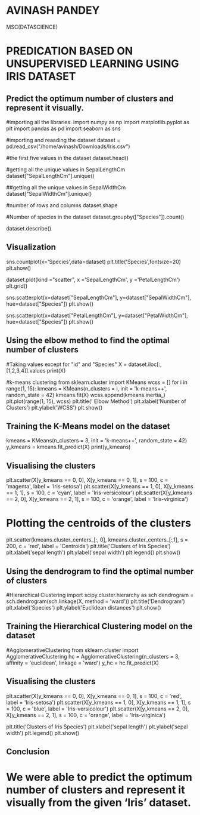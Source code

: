 # AVINASH PANDEY
MSC(DATASCIENCE)

# PREDICATION BASED ON UNSUPERVISED LEARNING USING IRIS DATASET

## Predict the optimum number of clusters and represent it visually.

#importing all the libraries.
import numpy as np
import matplotlib.pyplot as plt
import pandas as pd
import seaborn as sns

#importing and reaading the dataset
dataset = pd.read_csv("/home/avinash/Downloads/Iris.csv")

#the first five values in the dataset
dataset.head()

#getting all the unique values in SepalLengthCm
dataset["SepalLengthCm"].unique()

##getting all the unique values in SepalWidthCm
dataset["SepalWidthCm"].unique()

#number of rows and columns
dataset.shape

#Number of species in the dataset
dataset.groupby(["Species"]).count()

dataset.describe()

## Visualization

sns.countplot(x='Species',data=dataset)
plt.title('Species',fontsize=20)
plt.show()

dataset.plot(kind ="scatter", 
          x ='SepalLengthCm', 
          y ='PetalLengthCm') 
plt.grid()

sns.scatterplot(x=dataset["SepalLengthCm"], y=dataset["SepalWidthCm"], hue=dataset["Species"])
plt.show()

sns.scatterplot(x=dataset["PetalLengthCm"], y=dataset["PetalWidthCm"], hue=dataset["Species"])
plt.show()

## Using the elbow method to find the optimal number of clusters

#Taking values except for "id" and "Species"
X = dataset.iloc[:, [1,2,3,4]].values
print(X)

#k-means clustering
from sklearn.cluster import KMeans
wcss = []
for i in range(1, 15):
    kmeans = KMeans(n_clusters = i, init = 'k-means++', random_state = 42)
    kmeans.fit(X)
    wcss.append(kmeans.inertia_)
plt.plot(range(1, 15), wcss)
plt.title(' Elbow Method')
plt.xlabel('Number of Clusters')
plt.ylabel('WCSS')
plt.show()

## Training the K-Means model on the dataset

kmeans = KMeans(n_clusters = 3, init = 'k-means++', random_state = 42)
y_kmeans = kmeans.fit_predict(X)
print(y_kmeans)

## Visualising the clusters

plt.scatter(X[y_kmeans == 0, 0], X[y_kmeans == 0, 1], 
            s = 100, c = 'magenta', label = 'Iris-setosa')
plt.scatter(X[y_kmeans == 1, 0], X[y_kmeans == 1, 1], 
            s = 100, c = 'cyan', label = 'Iris-versicolour')
plt.scatter(X[y_kmeans == 2, 0], X[y_kmeans == 2, 1],
            s = 100, c = 'orange', label = 'Iris-virginica')

# Plotting the centroids of the clusters
plt.scatter(kmeans.cluster_centers_[:, 0], kmeans.cluster_centers_[:,1], 
            s = 200, c = 'red', label = 'Centroids')
plt.title('Clusters of Iris Species')
plt.xlabel('sepal length')
plt.ylabel('sepal width')
plt.legend()
plt.show()

## Using the dendrogram to find the optimal number of clusters

#Hierarchical Clustering
import scipy.cluster.hierarchy as sch
dendrogram = sch.dendrogram(sch.linkage(X, method = 'ward'))
plt.title('Dendrogram')
plt.xlabel('Species')
plt.ylabel('Euclidean distances')
plt.show()

## Training the Hierarchical Clustering model on the dataset

#AgglomerativeClustering
from sklearn.cluster import AgglomerativeClustering
hc = AgglomerativeClustering(n_clusters = 3, affinity = 'euclidean', linkage = 'ward')
y_hc = hc.fit_predict(X)

## Visualising the clusters

plt.scatter(X[y_kmeans == 0, 0], X[y_kmeans == 0, 1], 
            s = 100, c = 'red', label = 'Iris-setosa')
plt.scatter(X[y_kmeans == 1, 0], X[y_kmeans == 1, 1], 
            s = 100, c = 'blue', label = 'Iris-versicolour')
plt.scatter(X[y_kmeans == 2, 0], X[y_kmeans == 2, 1],
            s = 100, c = 'orange', label = 'Iris-virginica')

plt.title('Clusters of Iris Species')
plt.xlabel('sepal length')
plt.ylabel('sepal width')
plt.legend()
plt.show()

## Conclusion
# We were able to predict the optimum number of clusters and represent it visually from the given ‘Iris’ dataset.





